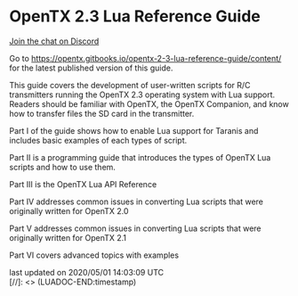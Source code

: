 # OpenTX 2.3 Lua Reference Guide

[Join the chat on Discord](https://discord.gg/CZCwVx2)

Go to https://opentx.gitbooks.io/opentx-2-3-lua-reference-guide/content/ for the latest published version of this guide.

This guide covers the development of user-written scripts for R/C transmitters running the OpenTX 2.3 operating system with Lua support. Readers should be familiar with OpenTX, the OpenTX Companion, and know how to transfer files the SD card in the transmitter.

Part I of the guide shows how to enable Lua support for Taranis and includes basic examples of each types of script.

Part II is a programming guide that introduces the types of OpenTX Lua scripts and how to use them.

Part III is the OpenTX Lua API Reference

Part IV addresses common issues in converting Lua scripts that were originally written for OpenTX 2.0

Part V addresses common issues in converting Lua scripts that were originally written for OpenTX 2.1

Part VI covers advanced topics with examples

[//]: <> (LUADOC-BEGIN:timestamp)
<div class="footer">last updated on 2020/05/01 14:03:09 UTC</div>
[//]: <> (LUADOC-END:timestamp)

